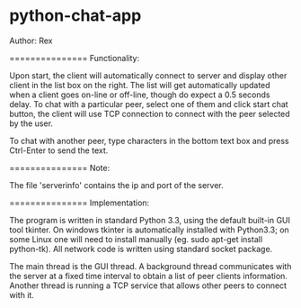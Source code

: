 python-chat-app
===============

Author: Rex

===============
Functionality:

Upon start, the client will automatically connect to server and display other client in the list box
on the right. The list will get automatically updated when a client goes on-line or off-line, though
do expect a 0.5 seconds delay.
To chat with a particular peer, select one of them and click start chat button, the client will use
TCP connection to connect with the peer selected by the user.

To chat with another peer, type characters in the bottom text box and press Ctrl-Enter to send the text.

===============
Note:

The file 'serverinfo' contains the ip and port of the server.

===============
Implementation:

The program is written in standard Python 3.3, using the default built-in GUI tool tkinter. On windows
tkinter is automatically installed with Python3.3; on some Linux one will need to install manually
(eg. sudo apt-get install python-tk). All network code is written using standard socket package.

The main thread is the GUI thread. A background thread communicates with the server at a fixed time interval
to obtain a list of peer clients information. Another thread is running a TCP service that allows other 
peers to connect with it.